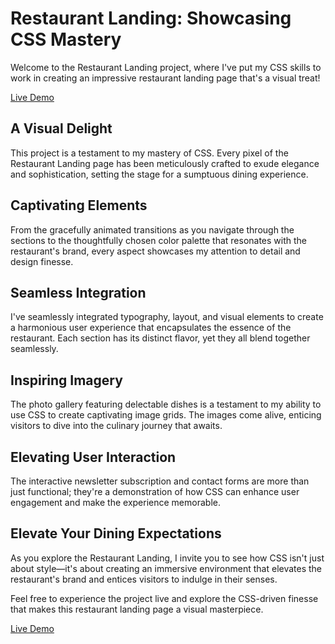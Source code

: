 # Restaurant Landing: Showcasing CSS Mastery

Welcome to the Restaurant Landing project, where I've put my CSS skills to work in creating an impressive restaurant landing page that's a visual treat!

[Live Demo](https://restaurant-landing-azure.vercel.app/#about)

## A Visual Delight

This project is a testament to my mastery of CSS. Every pixel of the Restaurant Landing page has been meticulously crafted to exude elegance and sophistication, setting the stage for a sumptuous dining experience.

## Captivating Elements

From the gracefully animated transitions as you navigate through the sections to the thoughtfully chosen color palette that resonates with the restaurant's brand, every aspect showcases my attention to detail and design finesse.

## Seamless Integration

I've seamlessly integrated typography, layout, and visual elements to create a harmonious user experience that encapsulates the essence of the restaurant. Each section has its distinct flavor, yet they all blend together seamlessly.

## Inspiring Imagery

The photo gallery featuring delectable dishes is a testament to my ability to use CSS to create captivating image grids. The images come alive, enticing visitors to dive into the culinary journey that awaits.

## Elevating User Interaction

The interactive newsletter subscription and contact forms are more than just functional; they're a demonstration of how CSS can enhance user engagement and make the experience memorable.

## Elevate Your Dining Expectations

As you explore the Restaurant Landing, I invite you to see how CSS isn't just about style—it's about creating an immersive environment that elevates the restaurant's brand and entices visitors to indulge in their senses.

Feel free to experience the project live and explore the CSS-driven finesse that makes this restaurant landing page a visual masterpiece.

[Live Demo](https://restaurant-landing-azure.vercel.app/#about)
